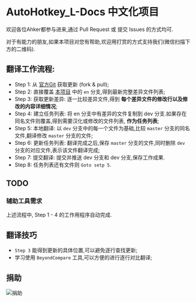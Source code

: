 # AutoHotkey_L-Docs 中文化项目

欢迎各位Ahker都参与进来,通过 Pull Request 或 提交 Issues 的方式均可.

对于有能力的朋友,如果本项目对您有帮助,欢迎用打赏的方式支持我们(微信扫描下方的二维码).

## 翻译工作流程:

- Step 1: 从 [官方Git](https://github.com/Lexikos/AutoHotkey_L-Docs.git) 获取更新 (fork & pull);
- Step 2: 直接覆盖 [本项目](https://git.oschina.net/fonny/AutoHotkey_L-Docs) 中的 `en` 分支,得到最新完整差异文件列表;
- Step 3: 获取更新差异: 逐一比较差异文件,得到 **每个差异文件的修改行以及修改的内容详细情况**;
- Step 4: 建立任务列表: 将 en 分支中有差异的文件复制到 dev 分支.如果存在同名文件则覆盖,得到需要汉化或修改的文件列表, **作为任务列表**;
- Step 5: 本地翻译: 以 `dev` 分支中的每一个文件为基础,比较 `master` 分支的同名文件,翻译修改 `master` 分支的文件;
- Step 6: 更新任务列表: 翻译完成之后,保存 `master` 分支的文件,同时删除 `dev` 分支的对应文件,表示该文件翻译完成;
- Step 7: 提交翻译: 提交并推送 dev 分支和 dev 分支,保存工作成果.
- Step 8: 任务列表还有文件则 `Goto setp 5`.

## TODO

### 辅助工具需求

上述流程中, Step 1 - 4 的工作用程序自动完成.


## 翻译技巧

- `Step 3` 能得到更新的具体位置,可以避免逐行查找更新;
- 学习使用 `BeyondCompare` 工具,可以方便的进行逐行对比翻译;

## 捐助

![捐助](http://cn.goldrobot.org/statics/img/donate.gif)